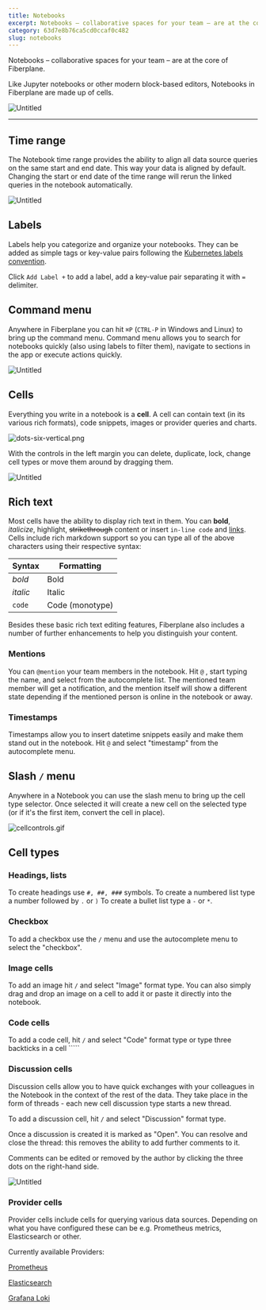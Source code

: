 ```yaml
---
title: Notebooks
excerpt: Notebooks – collaborative spaces for your team – are at the core of Fiberplane.
category: 63d7e8b76ca5cd0ccaf0c482
slug: notebooks
---
```


Notebooks – collaborative spaces for your team – are at the core of Fiberplane.

Like Jupyter notebooks or other modern block-based editors, Notebooks in Fiberplane are made up of cells.

![Untitled](/docs/notebooks/notebook-overview.png)

---

## Time range

The Notebook time range provides the ability to align all data source queries on the same start and end date. This way your data is aligned by default. Changing the start or end date of the time range will rerun the linked queries in the notebook automatically.

![Untitled](/docs/notebooks/time-range.png)

## Labels

Labels help you categorize and organize your notebooks. They can be added as simple tags or key-value pairs following the [Kubernetes labels convention](https://kubernetes.io/docs/concepts/overview/working-with-objects/common-labels/).

Click `Add Label +`  to add a label, add a key-value pair separating it with `=` delimiter.

## Command menu

Anywhere in Fiberplane you can hit `⌘P`  (`CTRL-P` in Windows and Linux) to bring up the command menu. Command menu allows you to search for notebooks quickly (also using labels to filter them), navigate to sections in the app or execute actions quickly.

![Untitled](/docs/notebooks/command-menu.png)

## Cells

Everything you write in a notebook is a **cell**. A cell can contain text (in its various rich formats), code snippets, images or provider queries and charts.

![dots-six-vertical.png](/docs/notebooks/dots-six-vertical.png)

 With the controls in the left margin you can delete, duplicate, lock, change cell types or move them around by dragging them.

![Untitled](/docs/notebooks/cell-controls.png)

## Rich text

Most cells have the ability to display rich text in them. You can **bold**,
*italicize*, highlight,  ~~strikethrough~~ content or insert `in-line code` and [links](https://docs.fiberplane.com/docs). Cells include rich markdown support so you can type all of the above characters using their respective syntax:

<!--markdownlint-disable MD049-->

| Syntax | Formatting |
| --- | --- |
| *bold* | Bold |
| _italic_ | Italic |
| `code` | Code (monotype) |
<!--markdownlint-enable MD049-->

Besides these basic rich text editing features, Fiberplane also includes a number of further enhancements to help you distinguish your content.

### Mentions

You can `@mention` your team members in the notebook. Hit `@` , start typing the name, and select from the autocomplete list. The mentioned team member will get a notification, and the mention itself will show a different state depending if the mentioned person is online in the notebook or away.

### Timestamps

Timestamps allow you to insert datetime snippets easily and make them stand out in the notebook. Hit `@`  and select "timestamp" from the autocomplete menu.

## Slash `/` menu

Anywhere in a Notebook you can use the slash menu to bring up the cell type
selector. Once selected it will create a new cell on the selected type (or if it's the first item, convert the cell in place).

![cellcontrols.gif](/docs/notebooks/cellcontrols.gif)

## Cell types

### Headings, lists

To create headings use `#, ##, ###` symbols. To create a numbered list type a number followed by `.` or `)` To create a bullet list type a `-` or `*`.

### Checkbox

To add a checkbox use the `/` menu and use the autocomplete menu to select the "checkbox".

### Image cells

To add an image hit `/` and select "Image" format type. You can also simply drag and drop an image on a cell to add it or paste it directly into the notebook.

### Code cells

To add a code cell, hit `/` and select "Code" format type or type three backticks in a cell `````

### Discussion cells

Discussion cells allow you to have quick exchanges with your colleagues in the Notebook in the context of the rest of the data. They take place in the form of threads - each new cell discussion type starts a new thread.

To add a discussion cell, hit `/` and select "Discussion" format type.

Once a discussion is created it is marked as "Open". You can resolve and close the thread: this removes the ability to add further comments to it.

Comments can be edited or removed by the author by clicking the three dots on the right-hand side.

![Untitled](/docs/notebooks/discussion-cell.png)

### Provider cells

Provider cells include cells for querying various data sources. Depending on what you have configured these can be e.g. Prometheus metrics, Elasticsearch or other.

Currently available Providers:

[Prometheus](https://docs.fiberplane.com/docs/prometheus)

[Elasticsearch](https://docs.fiberplane.com/docs/elasticsearch)

[Grafana Loki](https://docs.fiberplane.com/docs/grafana-loki)
